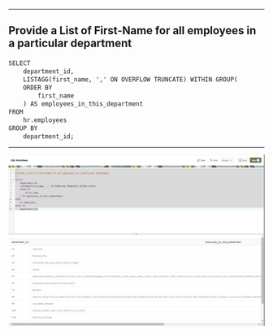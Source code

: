 --------------------------------------------------------------------------------
Provide a List of First-Name for all employees in a particular department
--------------------------------------------------------------------------------
    SELECT
        department_id,
        LISTAGG(first_name, ',' ON OVERFLOW TRUNCATE) WITHIN GROUP(
        ORDER BY
            first_name
        ) AS employees_in_this_department
    FROM
        hr.employees
    GROUP BY
        department_id;

--------------------------------------------------------------------------------

![!](../../../Assets/Oracle/Scenario-Provide-List-of-Employees-Per-deparment-id-using-listagg().PNG)